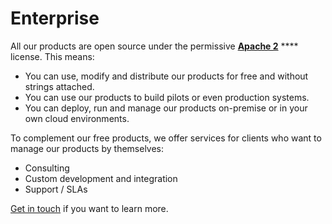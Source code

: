 # Enterprise

All our products are open source under the permissive [**Apache 2**](https://www.apache.org/licenses/LICENSE-2.0) **** license. This means:

* You can use, modify and distribute our products for free and without strings attached.
* You can use our products to build pilots or even production systems.&#x20;
* You can deploy, run and manage our products on-premise or in your own cloud environments.

To complement our free products, we offer services for clients who want to manage our products by themselves:

* Consulting
* Custom development and integration
* Support / SLAs

[Get in touch](mailto:sales@walt.id) if you want to learn more.


